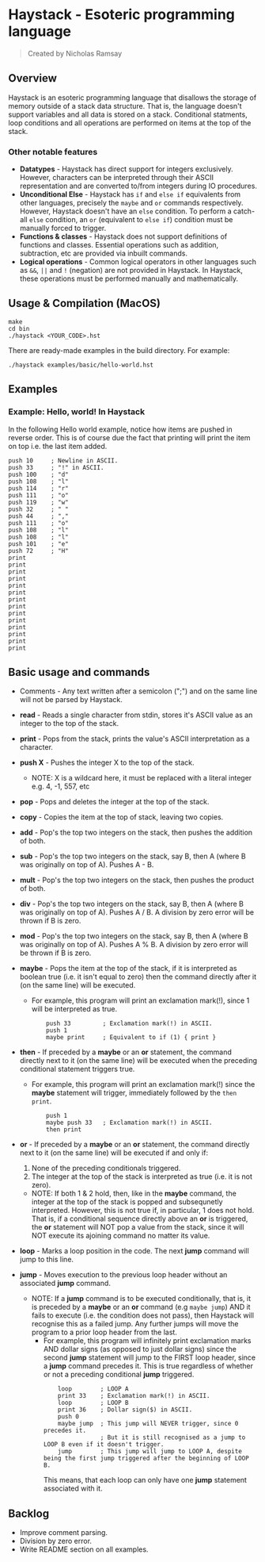 # Haystack - Esoteric programming language
> Created by Nicholas Ramsay

## Overview
Haystack is an esoteric programming language that disallows the storage of memory outside of a stack data structure. That is, the language doesn't support variables and all data is stored on a stack. Conditional statments, loop conditions and all operations are performed on items at the top of the stack.

### Other notable features
- **Datatypes** - Haystack has direct support for integers exclusively. However, characters can be interpreted through their ASCII representation and are converted to/from integers during IO procedures.
- **Unconditional Else** - Haystack has `if` and `else if` equivalents from other languages, precisely the `maybe` and `or` commands respectively. However, Haystack doesn't have an `else` condition. To perform a catch-all `else` condition, an `or` (equivalent to `else if`) condition must be manually forced to trigger.
- **Functions & classes** - Haystack does not support definitions of functions and classes. Essential operations such as addition, subtraction, etc are provided via inbuilt commands.
- **Logical operations** - Common logical operators in other languages such as `&&`, `||` and `!` (negation) are not provided in Haystack. In Haystack, these operations must be performed manually and mathematically.

## Usage & Compilation (MacOS)
```
make
cd bin
./haystack <YOUR_CODE>.hst
```

There are ready-made examples in the build directory. For example:
```
./haystack examples/basic/hello-world.hst
```

## Examples

### Example: Hello,  world! In Haystack
In the following Hello world example, notice how items are pushed in reverse order. This is of course due the fact that printing will print the item on top i.e. the last item added.
```
push 10     ; Newline in ASCII.
push 33     ; "!" in ASCII.
push 100    ; "d"
push 108    ; "l"
push 114    ; "r"
push 111    ; "o"
push 119    ; "w"
push 32     ; " "
push 44     ; ","
push 111    ; "o"
push 108    ; "l"
push 108    ; "l"
push 101    ; "e"
push 72     ; "H"
print
print
print
print
print
print
print
print
print
print
print
print
print
print
```

## Basic usage and commands
- Comments - Any text written after a semicolon (";") and on the same line will not be parsed by Haystack.
- **read** - Reads a single character from stdin, stores it's ASCII value as an integer to the top of the stack.
- **print** - Pops from the stack, prints the value's ASCII interpretation as a character.
- **push X** - Pushes the integer X to the top of the stack. 
    - NOTE: X is a wildcard here, it must be replaced with a literal integer e.g. 4, -1, 557, etc
- **pop** - Pops and deletes the integer at the top of the stack.
- **copy** - Copies the item at the top of stack, leaving two copies.
- **add** - Pop's the top two integers on the stack, then pushes the addition of both.
- **sub** - Pop's the top two integers on the stack, say B, then A (where B was originally on top of A). Pushes A - B.
- **mult** -  Pop's the top two integers on the stack, then pushes the product of both.
- **div** - Pop's the top two integers on the stack, say B, then A (where B was originally on top of A). Pushes A / B. A division by zero error will be thrown if B is zero.
- **mod** - Pop's the top two integers on the stack, say B, then A (where B was originally on top of A). Pushes A % B. A division by zero error will be thrown if B is zero.
- **maybe** - Pops the item at the top of the stack, if it is interpreted as boolean true (i.e. it isn't equal to zero) then the command directly after it (on the same line) will be executed.
    - For example, this program will print an exclamation mark(!), since 1 will be interpreted as true.
        ```
            push 33         ; Exclamation mark(!) in ASCII.
            push 1
            maybe print     ; Equivalent to if (1) { print }
        ```
- **then** - If preceded by a **maybe** or an **or** statement, the command directly next to it (on the same line) will be executed when the preceding conditional statement triggers true.
    - For example, this program will print an exclamation mark(!) since the **maybe** statement will trigger, immediately followed by the `then print`.
        ```
            push 1
            maybe push 33   ; Exclamation mark(!) in ASCII.
            then print
        ```
    
- **or** - If preceded by a **maybe** or an **or** statement, the command directly next to it (on the same line) will be executed if and only if:
    1. None of the preceding conditionals triggered.
    2. The integer at the top of the stack is interpreted as true (i.e. it is not zero).
    - NOTE: If both 1 & 2 hold, then, like in the **maybe** command, the integer at the top of the stack is popped and subsequnetly interpreted. However, this is not true if, in particular, 1 does not hold. That is, if a conditional sequence directly above an **or** is triggered, the **or** statement will NOT pop a value from the stack, since it will NOT execute its ajoining command no matter its value.
- **loop** - Marks a loop position in the code. The next **jump** command will jump to this line.
- **jump** - Moves execution to the previous loop header without an associated **jump** command.
    - NOTE: If a **jump** command is to be executed conditionally, that is, it is preceded by a **maybe** or an **or** command (e.g `maybe jump`) AND it fails to execute (i.e. the condition does not pass), then Haystack will recognise this as a failed jump. Any further jumps will move the program to a prior loop header from the last.
        - For example, this program will infinitely print exclamation marks AND dollar signs (as opposed to just dollar signs) since the second **jump** statement will jump to the FIRST loop header, since a **jump** command precedes it. This is true regardless of whether or not a preceding conditional **jump** triggered.
            ```
                loop        ; LOOP A
                print 33    ; Exclamation mark(!) in ASCII.
                loop        ; LOOP B
                print 36    ; Dollar sign($) in ASCII.
                push 0
                maybe jump  ; This jump will NEVER trigger, since 0 precedes it.
                            ; But it is still recognised as a jump to LOOP B even if it doesn't trigger.
                jump        ; This jump will jump to LOOP A, despite being the first jump triggered after the beginning of LOOP B.
            ```
            This means, that each loop can only have one **jump** statement associated with it.

## Backlog
- Improve comment parsing.
- Division by zero error.
- Write README section on all examples.